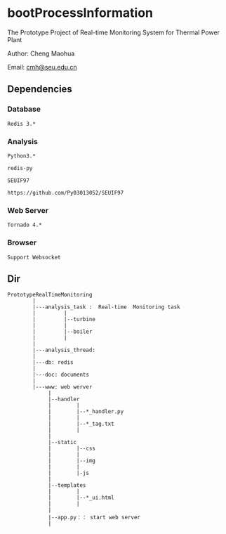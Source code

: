 # bootProcessInformation

The Prototype Project of  Real-time Monitoring System for Thermal Power Plant

Author:   Cheng Maohua

Email:    cmh@seu.edu.cn

## Dependencies

### Database

    Redis 3.*

### Analysis
	
	Python3.*  
	
	redis-py

	SEUIF97 
	
	https://github.com/Py03013052/SEUIF97

### Web Server

	Tornado 4.*

### Browser

	Support Websocket

## Dir
```
PrototypeRealTimeMonitoring
        |
        |---analysis_task :  Real-time  Monitoring task
        |         |
        |         |--turbine
        |         |
        |         |--boiler
        |         | 
        |
        |---analysis_thread: 
        |
        |---db: redis
        |
        |---doc: documents
        |
        |---www: web werver
             |
             |--handler
             |        |
             |        |--*_handler.py
             |        | 
             |        |--*_tag.txt  
             |        |
             |
             |--static
             |        |--css    
             |        |
             |        |--img
             |        |
             |        |-js  
             |
             |--templates
             |        |
             |        |--*_ui.html
             |        |
             |
             |--app.py：： start web server
             |
 ```              
             